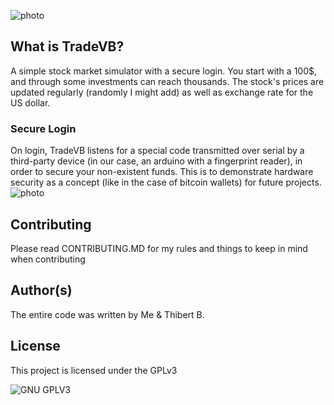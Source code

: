 ![photo](https://i.imgur.com/9g1IxtP.png)
## What is TradeVB?
A simple stock market simulator with a secure login. You start with a 100$, and through some investments can reach thousands. The stock's prices are updated regularly (randomly I might add) as well as exchange rate for the US dollar. 

### Secure Login
On login, TradeVB listens for a special code transmitted over serial by a third-party device (in our case, an arduino with a fingerprint reader), in order to secure your non-existent funds. This is to demonstrate hardware security as a concept (like in the case of bitcoin wallets) for future projects.
![photo](https://imgur.com/TkrPrbc.png)

## Contributing

Please read CONTRIBUTING.MD for my rules and things to keep in mind when contributing

## Author(s)
The entire code was written by Me & Thibert B.
## License

This project is licensed under the GPLv3

![GNU GPLV3](https://imgur.com/imkUoGR.png)


